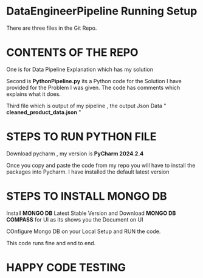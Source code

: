 # DataEngineerPipeline Running Setup


There are three files in the Git Repo.

# CONTENTS OF THE REPO

One is for Data Pipeline Explanation which has my solution 

Second is **PythonPipeline.py** its a Python code for the Solution I have provided for the Problem I was given. 
The code has comments which explains what it does.

Third file which is output of my pipeline , the output Json Data " **cleaned_product_data.json** "

# STEPS TO RUN PYTHON FILE

Download pycharm , my version is **PyCharm 2024.2.4**

Once you copy and paste the code from my repo you will have to install the packages into Pycharm.
I have installed the default latest version


 # STEPS TO INSTALL MONGO DB

Install **MONGO DB** Latest Stable Version and Download **MONGO DB COMPASS** for UI as its shows you the Document on UI

COnfigure Mongo DB on your Local Setup and RUN the code.

This code runs fine and end to end.

# HAPPY CODE TESTING


